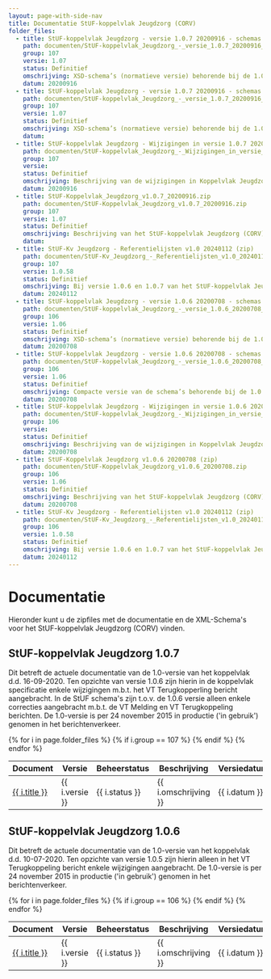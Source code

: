 ```yaml
---
layout: page-with-side-nav
title: Documentatie StUF-koppelvlak Jeugdzorg (CORV)
folder_files:
  - title: StUF-koppelvlak Jeugdzorg - versie 1.0.7 20200916 - schemas (normatieve versie) (zip)
    path: documenten/StUF-koppelvlak_Jeugdzorg_-_versie_1.0.7_20200916_-_schemas_(normatieve_versie).zip
    group: 107
    versie: 1.07
    status: Definitief
    omschrijving: XSD-schema’s (normatieve versie) behorende bij de 1.0.7-versie van het StUF-koppelvlak Jeugdzorg.
    datum: 20200916
  - title: StUF-koppelvlak Jeugdzorg - versie 1.0.7 20200916 - schemas (resolved) (zip)
    path: documenten/StUF-koppelvlak_Jeugdzorg_-_versie_1.0.7_20200916_-_schemas_(resolved).zip
    group: 107
    versie: 1.07
    status: Definitief
    omschrijving: XSD-schema’s (normatieve versie) behorende bij de 1.0.7-versie van het StUF-koppelvlak Jeugdzorg.
    datum: 
  - title: StUF-koppelvlak Jeugdzorg - Wijzigingen in versie 1.0.7 20200916.xls (zip)
    path: documenten/StUF-koppelvlak_Jeugdzorg_-_Wijzigingen_in_versie_1.0.7_20200916.zip
    group: 107
    versie: 
    status: Definitief
    omschrijving: Beschrijving van de wijzigingen in Koppelvlak Jeugdzorg versie 1.0.7 t.o.v. versie 1.0.6.
    datum: 20200916
  - title: StUF-Koppelvlak_Jeugdzorg_v1.0.7_20200916.zip
    path: documenten/StUF-Koppelvlak_Jeugdzorg_v1.0.7_20200916.zip
    group: 107
    versie: 1.07
    status: Definitief
    omschrijving: Beschrijving van het StUF-koppelvlak Jeugdzorg (CORV) versie 1.0.7 in twee varianten, de officiële versie en een exemplaar met gemarkeerde wijzigingen t.o.v. versie 1.0.6.
    datum: 
  - title: StUF-Kv Jeugdzorg - Referentielijsten v1.0 20240112 (zip)
    path: documenten/StUF-Kv_Jeugdzorg_-_Referentielijsten_v1.0_20240112.zip
    group: 107
    versie: 1.0.58
    status: Definitief
    omschrijving: Bij versie 1.0.6 en 1.0.7 van het StUF-koppelvlak Jeugdzorg behorende referentielijstwaarden met waarden van jeugdzorgrollen en instanties per 1-2-2023. De uiterste verwerkingsdatum van wijzigingen voor de december-release 2023 is 2 februari 2024.
    datum: 20240112
  - title: StUF-koppelvlak Jeugdzorg - versie 1.0.6 20200708 - schemas (normatieve versie) (zip)
    path: documenten/StUF-koppelvlak_Jeugdzorg_-_versie_1.0.6_20200708_-_schemas_(normatieve_versie).zip
    group: 106
    versie: 1.06
    status: Definitief
    omschrijving: XSD-schema’s (normatieve versie) behorende bij de 1.0.6-versie van het StUF-koppelvlak Jeugdzorg.
    datum: 20200708
  - title: StUF-koppelvlak Jeugdzorg - versie 1.0.6 20200708 - schemas (resolved) (zip)
    path: documenten/StUF-koppelvlak_Jeugdzorg_-_versie_1.0.6_20200708_-_schemas_(resolved).zip
    group: 106
    versie: 1.06
    status: Definitief
    omschrijving: Compacte versie van de schema’s behorende bij de 1.0.6-versie van het StUF-koppelvlak Jeugdzorg. Hierin zijn de “restrictions” en alle ongebruikte XSD-definities (bijv. GML) verwijderd.
    datum: 20200708
  - title: StUF-koppelvlak Jeugdzorg - Wijzigingen in versie 1.0.6 20200708.xls (zip)
    path: documenten/StUF-koppelvlak_Jeugdzorg_-_Wijzigingen_in_versie_1.0.6_20200708.zip
    group: 106
    versie: 
    status: Definitief
    omschrijving: Beschrijving van de wijzigingen in Koppelvlak Jeugdzorg versie 1.0.6 t.o.v. versie 1.0.5.
    datum: 20200708
  - title: StUF-Koppelvlak Jeugdzorg v1.0.6 20200708 (zip)
    path: documenten/StUF-Koppelvlak_Jeugdzorg_v1.0.6_20200708.zip
    group: 106
    versie: 1.06
    status: Definitief
    omschrijving: Beschrijving van het StUF-koppelvlak Jeugdzorg (CORV) versie 1.0.6 in twee varianten, de officiële versie en een exemplaar met gemarkeerde wijzigingen t.o.v. versie 1.0.5.
    datum: 20200708
  - title: StUF-Kv Jeugdzorg - Referentielijsten v1.0 20240112 (zip)
    path: documenten/StUF-Kv_Jeugdzorg_-_Referentielijsten_v1.0_20240112.zip
    group: 106
    versie: 1.0.58
    status: Definitief
    omschrijving: Bij versie 1.0.6 en 1.0.7 van het StUF-koppelvlak Jeugdzorg behorende referentielijstwaarden met waarden van jeugdzorgrollen en instanties per 1-2-2023. De uiterste verwerkingsdatum van wijzigingen voor de december-release 2023 is 2 februari 2024.
    datum: 20240112
---
```

# Documentatie

Hieronder kunt u de zipfiles met de documentatie en de XML-Schema's voor
het StUF-koppelvlak Jeugdzorg (CORV) vinden.

## StUF-koppelvlak Jeugdzorg 1.0.7

Dit betreft de actuele documentatie van de 1.0-versie van het koppelvlak
d.d. 16-09-2020. Ten opzichte van versie 1.0.6 zijn hierin in de
koppelvlak specificatie enkele wijzigingen m.b.t. het VT Terugkopperling
bericht aangebracht. In de StUF schema's zijn t.o.v. de 1.0.6 versie
alleen enkele correcties aangebracht m.b.t. de VT Melding en VT
Terugkoppeling berichten. De 1.0-versie is per 24 november 2015 in
productie ('in gebruik') genomen in het berichtenverkeer.

<table>
	<thead>
		<tr>
			<th>Document</th><th>Versie</th><th>Beheerstatus</th><th>Beschrijving</th><th>Versiedatum</th>
		</tr>
	</thead>
	<tbody>
		{% for i in page.folder_files %}
			{% if i.group == 107 %} 
				<tr>
					<td>
					  <a href="{{ i.path | base_url }}">
						{{ i.title }}
					  </a>
					</td>
					<td>{{ i.versie }}</td>
					<td>{{ i.status }}</td>
					<td>{{ i.omschrijving }}</td>
					<td>{{ i.datum }}</td>
				</tr>
			{% endif %} 
		{% endfor %}
	</tbody>
</table>

## StUF-koppelvlak Jeugdzorg 1.0.6

Dit betreft de actuele documentatie van de 1.0-versie van het koppelvlak
d.d. 10-07-2020. Ten opzichte van versie 1.0.5 zijn hierin alleen in het
VT Terugkoppeling bericht enkele wijzigingen aangebracht. De 1.0-versie
is per 24 november 2015 in productie ('in gebruik') genomen in het
berichtenverkeer.

<table>
	<thead>
		<tr>
			<th>Document</th><th>Versie</th><th>Beheerstatus</th><th>Beschrijving</th><th>Versiedatum</th>
		</tr>
	</thead>
	<tbody>
		{% for i in page.folder_files %}
			{% if i.group == 106 %} 
				<tr>
					<td>
					  <a href="{{ i.path | base_url }}">
						{{ i.title }}
					  </a>
					</td>
					<td>{{ i.versie }}</td>
					<td>{{ i.status }}</td>
					<td>{{ i.omschrijving }}</td>
					<td>{{ i.datum }}</td>
				</tr>
			{% endif %} 
		{% endfor %}
	</tbody>
</table>
